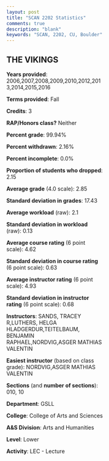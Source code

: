 ```yaml
---
layout: post
title: "SCAN 2202 Statistics"
comments: true
description: "blank"
keywords: "SCAN, 2202, CU, Boulder"
--- 
```

<head>
<script src="https://ajax.googleapis.com/ajax/libs/jquery/2.1.3/jquery.min.js"></script>
<script src="https://dl.dropboxusercontent.com/s/pc42nxpaw1ea4o9/highcharts.js?dl=0"></script>
<!-- <script src="../assets/js/highcharts.js"></script> -->
<style type="text/css">@font-face {
	font-family: "Bebas Neue";
	src: url(https://www.filehosting.org/file/details/544349/BebasNeue%20Regular.otf) format("opentype");
	}
	h1.Bebas { 
		font-family: "Bebas Neue", Verdana, Tahoma;
	}
</style>
</head>
<body>
	<div id="container" style="float: right; width: 45%; height: 88%; margin-left: 2.5%; margin-right: 2.5%;"></div>
	<script language="JavaScript">
		$(document).ready(function() {
		var chart = {type: 'column'};
		var title = {text: 'Grade Distribution'};
		var xAxis = {categories: ['A','B','C','D','F'],crosshair: true};
		var yAxis = {min: 0,title: {text: 'Percentage'}};
		var tooltip = {headerFormat: '<center><b><span style="font-size:20px">{point.key}</span></b></center>',
		               pointFormat: '<td style="padding:0"><b>{point.y:.1f}%</b></td>',
		               footerFormat: '</table>',shared: true,useHTML: true};
		var plotOptions = {column: {pointPadding: 0.0,borderWidth: 0}};  
		var credits = {enabled: false};var series= [{name: 'Percent',data: [26.33,44.73,21.82,4.4,2.72,]}];
		var json = {};
		json.chart = chart;
		json.title = title;
		json.tooltip = tooltip;
		json.xAxis = xAxis;
		json.yAxis = yAxis;  
		json.series = series;
		json.plotOptions = plotOptions;  
		json.credits = credits;
		$('#container').highcharts(json);
	});
	</script>
</body>
			   
## THE VIKINGS

**Years provided**: 2006,2007,2008,2009,2010,2012,2013,2014,2015,2016

**Terms provided**: Fall

**Credits**: 3

**RAP/Honors class?** Neither

**Percent grade**: 99.94%

**Percent withdrawn**: 2.16%

**Percent incomplete**: 0.0%

**Proportion of students who dropped**: 2.15

**Average grade** (4.0 scale): 2.85

**Standard deviation in grades**: 17.43

**Average workload** (raw): 2.1

**Standard deviation in workload** (raw): 0.13

**Average course rating** (6 point scale): 4.62

**Standard deviation in course rating** (6 point scale): 0.63

**Average instructor rating** (6 point scale): 4.93

**Standard deviation in instructor rating** (6 point scale): 0.68

**Instructors**: SANDS, TRACEY R,LUTHERS, HELGA HLADGERDUR,TEITELBAUM, BENJAMIN RAPHAEL,NORDVIG,ASGER MATHIAS VALENTIN

**Easiest instructor** (based on class grade): NORDVIG,ASGER MATHIAS VALENTIN

**Sections** (and **number of sections**): 010, 10

**Department**: GSLL

**College**: College of Arts and Sciences

**A&S Division**: Arts and Humanities

**Level**: Lower

**Activity**: LEC - Lecture